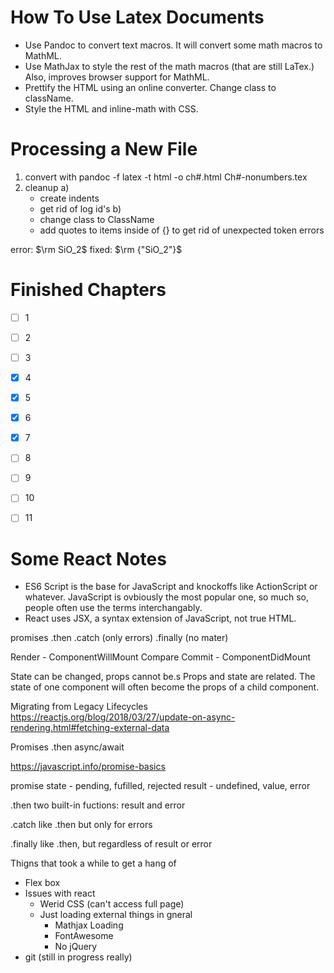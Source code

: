 # How To Use Latex Documents
- Use Pandoc to convert text macros. It will convert some math macros to MathML.
- Use MathJax to style the rest of the math macros (that are still LaTex.) Also, improves browser support for MathML. 
- Prettify the HTML using an online converter. Change class to className.
- Style the HTML and inline-math with CSS.

# Processing a New File
1) convert with pandoc -f latex -t html -o ch#.html Ch#-nonumbers.tex
2) cleanup
    a)
    - create indents
    - get rid of log id's
    b)
    - change class to ClassName
    - add quotes to items inside of {} to get rid of unexpected token errors

error: $\rm SiO_2$
fixed: $\rm {"SiO_2"}$

# Finished Chapters
- [ ] 1
- [ ] 2
- [ ] 3
- [x] 4
- [x] 5
- [x] 6
- [x] 7
- [ ] 8
- [ ] 9
- [ ] 10
- [ ] 11




# Some React Notes
- ES6 Script is the base for JavaScript and knockoffs like ActionScript or whatever. JavaScript is ovbiously the most popular one, so much so, people often use the terms interchangably. 
- React uses JSX, a syntax extension of JavaScript, not true HTML.

promises
.then
.catch (only errors)
.finally (no mater)

Render - ComponentWillMount
Compare
Commit - ComponentDidMount

State can be changed, props cannot be.s
Props and state are related. 
The state of one component will often become the props of a child component.

Migrating from Legacy Lifecycles
https://reactjs.org/blog/2018/03/27/update-on-async-rendering.html#fetching-external-data

Promises
.then
async/await

https://javascript.info/promise-basics

promise
    state - pending, fufilled, rejected
    result - undefined, value, error

.then 
    two built-in fuctions: result and error

.catch
    like .then but only for errors

.finally
    like .then, but regardless of result or error

Thigns that took a while to get a hang of
- Flex box
- Issues with react
    - Werid CSS (can't access full page)
    - Just loading external things in gneral
        - Mathjax Loading
        - FontAwesome
        - No jQuery
- git (still in progress really)

